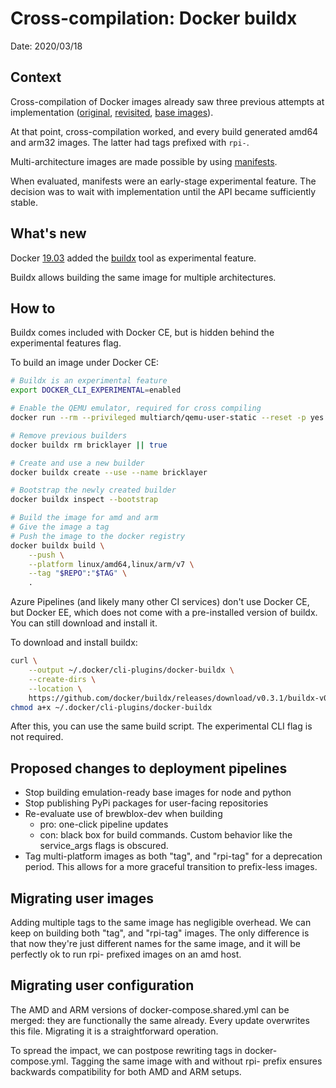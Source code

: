 # Cross-compilation: Docker buildx

Date: 2020/03/18

## Context

Cross-compilation of Docker images already saw three previous attempts at implementation ([original](./20180314_docker_crosscompilation), [revisited](./20180522_crosscompilation_revisited), [base images](./20181207_crosscompilation_base_images)).

At that point, cross-compilation worked, and every build generated amd64 and arm32 images. The latter had tags prefixed with `rpi-`.

Multi-architecture images are made possible by using [manifests](https://docs.docker.com/edge/engine/reference/commandline/manifest/).

When evaluated, manifests were an early-stage experimental feature. The decision was to wait with implementation until the API became sufficiently stable.

## What's new

Docker [19.03](https://docs.docker.com/engine/release-notes/#19030) added the [buildx](https://docs.docker.com/buildx/working-with-buildx/) tool as experimental feature.

Buildx allows building the same image for multiple architectures.

## How to

Buildx comes included with Docker CE, but is hidden behind the experimental features flag.

To build an image under Docker CE:

``` sh
# Buildx is an experimental feature
export DOCKER_CLI_EXPERIMENTAL=enabled

# Enable the QEMU emulator, required for cross compiling
docker run --rm --privileged multiarch/qemu-user-static --reset -p yes

# Remove previous builders
docker buildx rm bricklayer || true

# Create and use a new builder
docker buildx create --use --name bricklayer

# Bootstrap the newly created builder
docker buildx inspect --bootstrap

# Build the image for amd and arm
# Give the image a tag
# Push the image to the docker registry
docker buildx build \
    --push \
    --platform linux/amd64,linux/arm/v7 \
    --tag "$REPO":"$TAG" \
    .
```

Azure Pipelines (and likely many other CI services) don't use Docker CE, but Docker EE, which does not come with a pre-installed version of buildx.
You can still download and install it.

To download and install buildx:

``` sh
curl \
    --output ~/.docker/cli-plugins/docker-buildx \
    --create-dirs \
    --location \
    https://github.com/docker/buildx/releases/download/v0.3.1/buildx-v0.3.1.linux-amd64
chmod a+x ~/.docker/cli-plugins/docker-buildx
```

After this, you can use the same build script. The experimental CLI flag is not required.

## Proposed changes to deployment pipelines

- Stop building emulation-ready base images for node and python
- Stop publishing PyPi packages for user-facing repositories
- Re-evaluate use of brewblox-dev when building
  - pro: one-click pipeline updates
  - con: black box for build commands. Custom behavior like the service_args flags is obscured.
- Tag multi-platform images as both "tag", and "rpi-tag" for a deprecation period. This allows for a more graceful transition to prefix-less images.

## Migrating user images

Adding multiple tags to the same image has negligible overhead.
We can keep on building both "tag", and "rpi-tag" images.
The only difference is that now they're just different names for the same image, and it will be perfectly ok to run rpi- prefixed images on an amd host.

## Migrating user configuration

The AMD and ARM versions of docker-compose.shared.yml can be merged: they are functionally the same already.
Every update overwrites this file. Migrating it is a straightforward operation.

To spread the impact, we can postpose rewriting tags in docker-compose.yml. Tagging the same image with and without rpi- prefix ensures backwards compatibility for both AMD and ARM setups.
